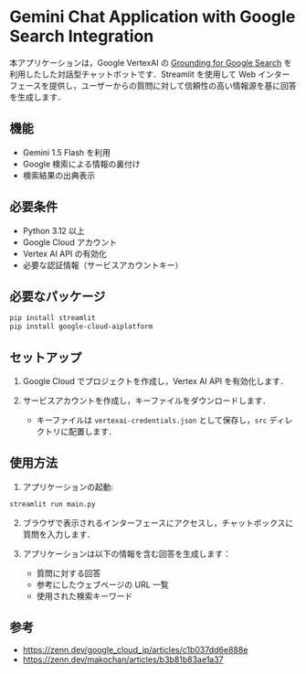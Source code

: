 # Gemini Chat Application with Google Search Integration

本アプリケーションは，Google VertexAI の [Grounding for Google Search](https://cloud.google.com/vertex-ai/generative-ai/docs/multimodal/ground-gemini?hl=ja#generative-ai-gemini-grounding-python_vertex_ai_sdk) を利用したした対話型チャットボットです．Streamlit を使用して Web インターフェースを提供し，ユーザーからの質問に対して信頼性の高い情報源を基に回答を生成します．

## 機能

- Gemini 1.5 Flash を利用
- Google 検索による情報の裏付け
- 検索結果の出典表示

## 必要条件

- Python 3.12 以上
- Google Cloud アカウント
- Vertex AI API の有効化
- 必要な認証情報（サービスアカウントキー）

## 必要なパッケージ

```bash
pip install streamlit
pip install google-cloud-aiplatform
```

## セットアップ

1. Google Cloud でプロジェクトを作成し，Vertex AI API を有効化します．

2. サービスアカウントを作成し，キーファイルをダウンロードします．

   - キーファイルは `vertexai-credentials.json` として保存し，`src` ディレクトリに配置します．

## 使用方法

1. アプリケーションの起動:

```bash
streamlit run main.py
```

2. ブラウザで表示されるインターフェースにアクセスし，チャットボックスに質問を入力します．

3. アプリケーションは以下の情報を含む回答を生成します：
   - 質問に対する回答
   - 参考にしたウェブページの URL 一覧
   - 使用された検索キーワード

## 参考

- https://zenn.dev/google_cloud_jp/articles/c1b037dd6e888e
- https://zenn.dev/makochan/articles/b3b81b83ae1a37
